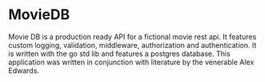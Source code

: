 # MovieDB

Movie DB is a production ready API for a fictional movie rest api. It features custom logging, validation, middleware,
authorization and authentication. It is written with the go std lib and features a postgres database. This application
was written in conjunction with literature by the venerable Alex Edwards.

